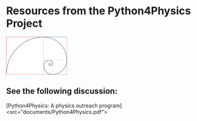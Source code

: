 # Resources from the Python4Physics Project
<img src="images/goldenspiral.png" width="164" height="102">

## See the following discussion:

[Python4Physics: A physics outreach program]<src="documents/Python4Physics.pdf">
